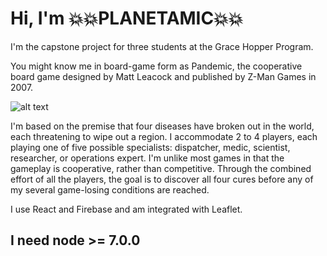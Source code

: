 # Hi, I'm 💥💥PLANETAMIC💥💥

I'm the capstone project for three students at the Grace Hopper Program.  

You might know me in board-game form as Pandemic, the cooperative board game designed by Matt Leacock and published by Z-Man Games in 2007.  

![alt text](https://media.giphy.com/media/C6JQPEUsZUyVq/giphy.gif)

I'm based on the premise that four diseases have broken out in the world, each threatening to wipe out a region. I accommodate 2 to 4 players, each playing one of five possible specialists: dispatcher, medic, scientist, researcher, or operations expert. I'm unlike most games in that the gameplay is cooperative, rather than competitive. Through the combined effort of all the players, the goal is to discover all four cures before any of my several game-losing conditions are reached.

I use React and Firebase and am integrated with Leaflet. 

## I need node >= 7.0.0